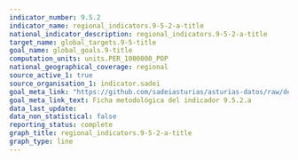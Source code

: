 ```yaml
---
indicator_number: 9.5.2
indicator_name: regional_indicators.9-5-2-a-title
national_indicator_description: regional_indicators.9-5-2-a-title
target_name: global_targets.9-5-title
goal_name: global_goals.9-title
computation_units: units.PER_1000000_POP
national_geographical_coverage: regional
source_active_1: true
source_organisation_1: indicator.sadei
goal_meta_link: "https://github.com/sadeiasturias/asturias-datos/raw/develop/descargas/metodologia/9.5.2.a.pdf"
goal_meta_link_text: Ficha metodológica del indicador 9.5.2.a
data_last_update:  
data_non_statistical: false
reporting_status: complete
graph_title: regional_indicators.9-5-2-a-title
graph_type: line
---
```

